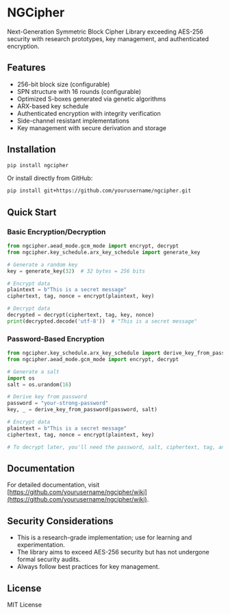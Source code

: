 # NGCipher

Next-Generation Symmetric Block Cipher Library exceeding AES-256 security with research prototypes, key management, and authenticated encryption.

## Features

- 256-bit block size (configurable)
- SPN structure with 16 rounds (configurable)
- Optimized S-boxes generated via genetic algorithms
- ARX-based key schedule
- Authenticated encryption with integrity verification
- Side-channel resistant implementations
- Key management with secure derivation and storage

## Installation

```bash
pip install ngcipher
```

Or install directly from GitHub:

```bash
pip install git+https://github.com/yourusername/ngcipher.git
```

## Quick Start

### Basic Encryption/Decryption

```python
from ngcipher.aead_mode.gcm_mode import encrypt, decrypt
from ngcipher.key_schedule.arx_key_schedule import generate_key

# Generate a random key
key = generate_key(32)  # 32 bytes = 256 bits

# Encrypt data
plaintext = b"This is a secret message"
ciphertext, tag, nonce = encrypt(plaintext, key)

# Decrypt data
decrypted = decrypt(ciphertext, tag, key, nonce)
print(decrypted.decode('utf-8'))  # "This is a secret message"
```

### Password-Based Encryption

```python
from ngcipher.key_schedule.arx_key_schedule import derive_key_from_password
from ngcipher.aead_mode.gcm_mode import encrypt, decrypt

# Generate a salt
import os
salt = os.urandom(16)

# Derive key from password
password = "your-strong-password"
key, _ = derive_key_from_password(password, salt)

# Encrypt data
plaintext = b"This is a secret message"
ciphertext, tag, nonce = encrypt(plaintext, key)

# To decrypt later, you'll need the password, salt, ciphertext, tag, and nonce
```

## Documentation

For detailed documentation, visit [https://github.com/yourusername/ngcipher/wiki](https://github.com/yourusername/ngcipher/wiki).

## Security Considerations

- This is a research-grade implementation; use for learning and experimentation.
- The library aims to exceed AES-256 security but has not undergone formal security audits.
- Always follow best practices for key management.

## License

MIT License